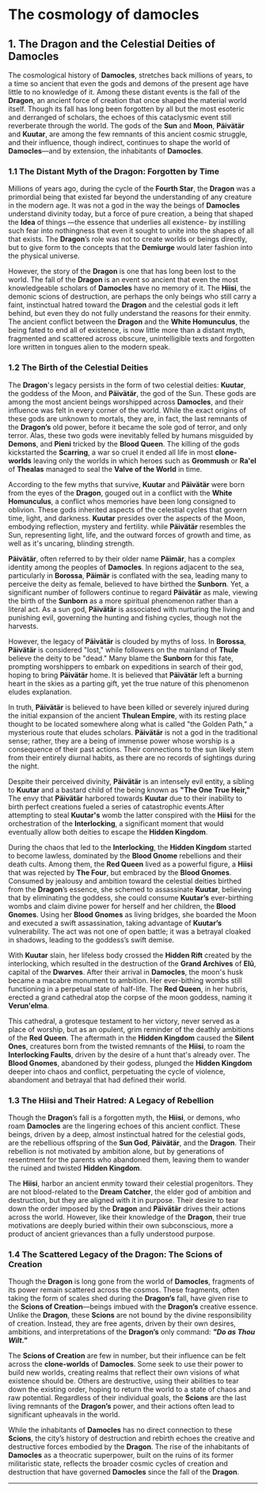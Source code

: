 # **The cosmology of damocles**

## **1. The Dragon and the Celestial Deities of Damocles**

The cosmological history of **Damocles**, stretches back millions of years, to a time so ancient that even the gods and demons of the present age have little to no knowledge of it. Among these distant events is the fall of the **Dragon**, an ancient force of creation that once shaped the material world itself. Though its fall has long been forgotten by all but the most esoteric and derranged of scholars, the echoes of this cataclysmic event still reverberate through the world. The gods of the **Sun** and **Moon**, **Päivätär** and **Kuutar**, are among the few remnants of this ancient cosmic struggle, and their influence, though indirect, continues to shape the world of **Damocles**—and by extension, the inhabitants of **Damocles**.

### **1.1 The Distant Myth of the Dragon: Forgotten by Time**

Millions of years ago, during the cycle of the **Fourth Star**, the **Dragon** was a primordial being that existed far beyond the understanding of any creature in the modern age. It was not a god in the way the beings of **Damocles** understand divinity today, but a force of pure creation, a being that shaped the **Idea** of things —the essence that underlies all existence- by instilling such fear into nothingness that even it sought to unite into the shapes of all that exists. The **Dragon**’s role was not to create worlds or beings directly, but to give form to the concepts that the **Demiurge** would later fashion into the physical universe.

However, the story of the **Dragon** is one that has long been lost to the world. The fall of the **Dragon** is an event so ancient that even the most knowledgeable scholars of **Damocles** have no memory of it. The **Hiisi**, the demonic scions of destruction, are perhaps the only beings who still carry a faint, instinctual hatred toward the **Dragon** and the celestial gods it left behind, but even they do not fully understand the reasons for their enmity. The ancient conflict between the **Dragon** and the **White Homunculus**, the being fated to end all of existence, is now little more than a distant myth, fragmented and scattered across obscure, unintelligible texts and forgotten lore written in tongues alien to the modern speak.

### **1.2 The Birth of the Celestial Deities**

The **Dragon**'s legacy persists in the form of two celestial deities: **Kuutar**, the goddess of the Moon, and **Päivätär**, the god of the Sun. These gods are among the most ancient beings worshipped across **Damocles**, and their influence was felt in every corner of the world. While the exact origins of these gods are unknown to mortals, they are, in fact, the last remnants of the **Dragon’s** old power, before it became the sole god of terror, and only terror. Alas, these two gods were inevitably felled by humans misguided by **Demons**, and **Pieni** tricked by the **Blood Queen**. The killing of the gods kickstarted the **Scarring**, a war so cruel it ended all life in most **clone-worlds** leaving only the worlds in which heroes such as **Grommush** or **Ra'el** of **Thealas** managed to seal the **Valve of the World** in time.

According to the few myths that survive, **Kuutar** and **Päivätär** were born from the eyes of the **Dragon**, gouged out in a conflict with the **White Homunculus**, a conflict whos memories have been long consigned to oblivion. These gods inherited aspects of the celestial cycles that govern time, light, and darkness. **Kuutar** presides over the aspects of the Moon, embodying reflection, mystery and fertility. while **Päivätär** resembles the Sun, representing light, life, and the outward forces of growth and time, as well as it's uncaring, blinding strength.

**Päivätär**, often referred to by their older name **Päimär**, has a complex identity among the peoples of **Damocles**. In regions adjacent to the sea, particularly in **Borossa**, **Päimär** is conflated with the sea, leading many to perceive the deity as female, believed to have birthed the **Sunborn**. Yet, a significant number of followers continue to regard **Päivätär** as male, viewing the birth of the **Sunborn** as a more spiritual phenomenon rather than a literal act. As a sun god, **Päivätär** is associated with nurturing the living and punishing evil, governing the hunting and fishing cycles, though not the harvests.

However, the legacy of **Päivätär** is clouded by myths of loss. In **Borossa**, **Päivätär** is considered "lost," while followers on the mainland of **Thule** believe the deity to be "dead." Many blame the **Sunborn** for this fate, prompting worshippers to embark on expeditions in search of their god, hoping to bring **Päivätär** home. It is believed that **Päivätär** left a burning heart in the skies as a parting gift, yet the true nature of this phenomenon eludes explanation.

In truth, **Päivätär** is believed to have been killed or severely injured during the initial expansion of the ancient **Thulean Empire**, with its resting place thought to be located somewhere along what is called "the Golden Path," a mysterious route that eludes scholars. **Päivätär** is not a god in the traditional sense; rather, they are a being of immense power whose worship is a consequence of their past actions. Their connections to the sun likely stem from their entirely diurnal habits, as there are no records of sightings during the night.

Despite their perceived divinity, **Päivätär** is an intensely evil entity, a sibling to **Kuutar** and a bastard child of the being known as **"The One True Heir,"** The envy that **Päivätär** harbored towards **Kuutar** due to their inability to birth perfect creations fueled a series of catastrophic events.After attempting to steal **Kuutar's** womb the latter conspired with the **Hiisi** for the orchestration of the **Interlocking**, a significant moment that would eventually allow both deities to escape the **Hidden Kingdom**.

During the chaos that led to the **Interlocking**, the **Hidden Kingdom** started to become lawless, dominated by the **Blood Gnome** rebellions and their death cults. Among them, the **Red Queen** lived as a powerful figure, a **Hiisi** that was rejected by **The Four**, but embraced by the **Blood Gnomes**. Consumed by jealousy and ambition toward the celestial deities birthed from the **Dragon**’s essence, she schemed to assassinate **Kuutar**, believing that by eliminating the goddess, she could consume **Kuutar’s** ever-birthing wombs and claim divine power for herself and her children, the **Blood Gnomes**. Using her **Blood Gnomes** as living bridges, she boarded the Moon and executed a swift assassination, taking advantage of **Kuutar’s** vulnerability. The act was not one of open battle; it was a betrayal cloaked in shadows, leading to the goddess’s swift demise.

With **Kuutar** slain, her lifeless body crossed the **Hidden Rift** created by the interlocking, which resulted in the destruction of the **Grand Archives** of **Elû**, capital of the **Dwarves**. After their arrival in **Damocles**, the moon's husk became a macabre monument to ambition. Her ever-bithing wombs still functioning in a perpetual state of half-life. The **Red Queen**, in her hubris, erected a grand cathedral atop the corpse of the moon goddess, naming it **Verun'elma**.

This cathedral, a grotesque testament to her victory, never served as a place of worship, but as an opulent, grim reminder of the deathly ambitions of the **Red Queen**. The aftermath in the **Hidden Kingdom** caused the **Silent Ones**, creatures born from the twisted remnants of the **Hiisi**, to roam the **Interlocking Faults**, driven by the desire of a hunt that's already over. The **Blood Gnomes**, abandoned by their godess, plunged the **Hidden Kingdom** deeper into chaos and conflict, perpetuating the cycle of violence, abandoment and betrayal that had defined their world.

### **1.3 The Hiisi and Their Hatred: A Legacy of Rebellion**

Though the **Dragon**’s fall is a forgotten myth, the **Hiisi**, or demons, who roam **Damocles** are the lingering echoes of this ancient conflict. These beings, driven by a deep, almost instinctual hatred for the celestial gods, are the rebellious offspring of the **Sun God**, **Päivätär**, and the **Dragon**. Their rebellion is not motivated by ambition alone, but by generations of resentment for the parents who abandoned them, leaving them to wander the ruined and twisted **Hidden Kingdom**.

The **Hiisi**, harbor an ancient enmity toward their celestial progenitors. They are not blood-related to the **Dream Catcher**, the elder god of ambition and destruction, but they are aligned with it in purpose. Their desire to tear down the order imposed by the **Dragon** and **Päivätär** drives their actions across the world. However, like their knowledge of the **Dragon**, their true motivations are deeply buried within their own subconscious, more a product of ancient grievances than a fully understood purpose.

### **1.4 The Scattered Legacy of the Dragon: The Scions of Creation**

Though the **Dragon** is long gone from the world of **Damocles**, fragments of its power remain scattered across the cosmos. These fragments, often taking the form of scales shed during the **Dragon’s** fall, have given rise to the **Scions of Creation**—beings imbued with the **Dragon’s** creative essence. Unlike the **Dragon**, these **Scions** are not bound by the divine responsibility of creation. Instead, they are free agents, driven by their own desires, ambitions, and interpretations of the **Dragon’s** only command: ***"Do as Thou Wilt."***

The **Scions of Creation** are few in number, but their influence can be felt across the **clone-worlds** of **Damocles**. Some seek to use their power to build new worlds, creating realms that reflect their own visions of what existence should be. Others are destructive, using their abilities to tear down the existing order, hoping to return the world to a state of chaos and raw potential. Regardless of their individual goals, the **Scions** are the last living remnants of the **Dragon’s** power, and their actions often lead to significant upheavals in the world.

While the inhabitants of **Damocles** has no direct connection to these **Scions**, the city’s history of destruction and rebirth echoes the creative and destructive forces embodied by the **Dragon**. The rise of the inhabitants of **Damocles** as a theocratic superpower, built on the ruins of its former militaristic state, reflects the broader cosmic cycles of creation and destruction that have governed **Damocles** since the fall of the **Dragon**.

---
